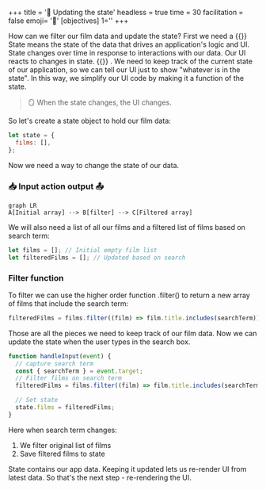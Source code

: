 +++
title = '🚦 Updating the state'
headless = true
time = 30
facilitation = false
emoji= '🧩'
[objectives]
    1=''
+++

How can we filter our film data and update the state? First we need a {{<tooltip title="state">}} State means the state of the data that drives an application's logic and UI. State changes over time in response to interactions with our data. Our UI reacts to changes in state. {{</tooltip>}} . We need to keep track of the current state of our application, so we can tell our UI just to show "whatever is in the state". In this way, we simplify our UI code by making it a function of the state.

> 🪞 When the state changes, the UI changes.

So let's create a state object to hold our film data:

```js
let state = {
  films: [],
};
```

Now we need a way to change the state of our data.

### 📥 Input action output 📤

```mermaid
graph LR
A[Initial array] --> B[filter] --> C[Filtered array]
```

We will also need a list of all our films and a filtered list of films based on search term:

```js
let films = []; // Initial empty film list
let filteredFilms = []; // Updated based on search
```

### Filter function

To filter we can use the higher order function .filter() to return a new array of films that include the search term:

```js
filteredFilms = films.filter((film) => film.title.includes(searchTerm));
```

Those are all the pieces we need to keep track of our film data. Now we can update the state when the user types in the search box.

```js
function handleInput(event) {
  // capture search term
  const { searchTerm } = event.target;
  // Filter films on search term
  filteredFilms = films.filter((film) => film.title.includes(searchTerm));

  // Set state
  state.films = filteredFilms;
}
```

Here when search term changes:

1. We filter original list of films
2. Save filtered films to state

State contains our app data. Keeping it updated lets us re-render UI from latest data. So that's the next step - re-rendering the UI.
